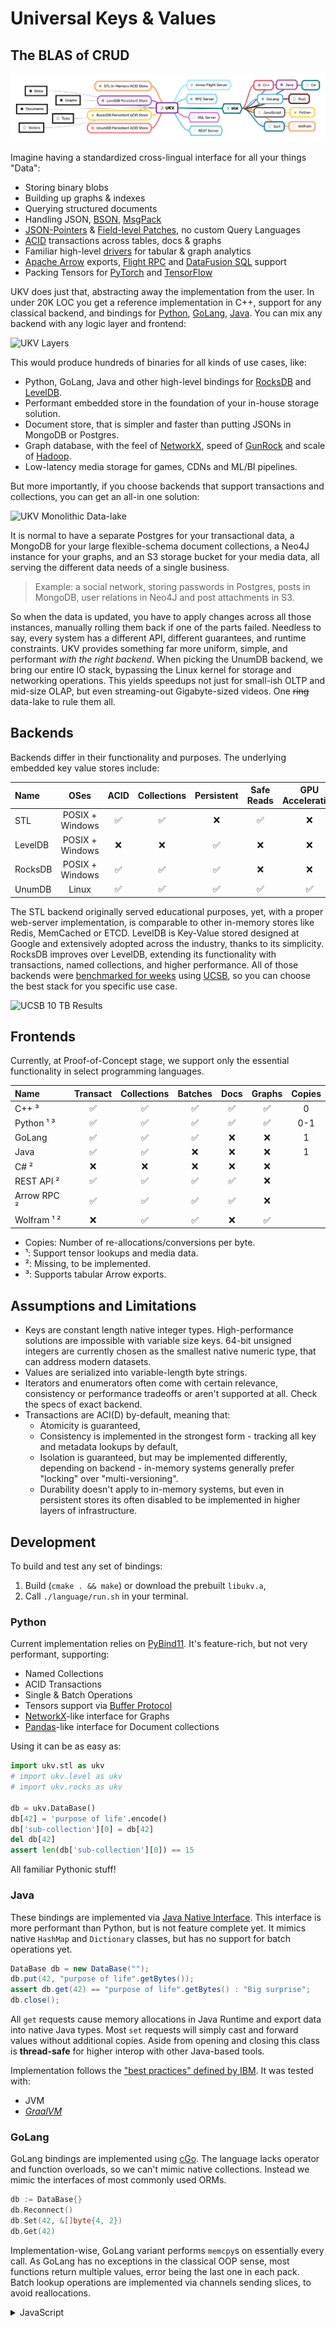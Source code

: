 # Universal Keys & Values

## The BLAS of CRUD

![Universal Key Values by Unum](assets/UKV.png)

Imagine having a standardized cross-lingual interface for all your things "Data":

* Storing binary blobs
* Building up graphs & indexes
* Querying structured documents
* Handling JSON, [BSON](https://www.mongodb.com/json-and-bson), [MsgPack](https://msgpack.org/index.html)
* [JSON-Pointers](https://datatracker.ietf.org/doc/html/rfc6901) & [Field-level Patches](https://datatracker.ietf.org/doc/html/rfc6902), no custom Query Languages
* [ACID](https://en.wikipedia.org/wiki/ACID) transactions across tables, docs & graphs
* Familiar high-level [drivers](#frontends) for tabular & graph analytics
* [Apache Arrow](https://arrow.apache.org/) exports, [Flight RPC](https://arrow.apache.org/docs/format/Flight.html) and [DataFusion SQL](https://github.com/apache/arrow-datafusion) support
* Packing Tensors for [PyTorch](https://pytorch.org/) and [TensorFlow](tensorflow.org)

UKV does just that, abstracting away the implementation from the user.
In under 20K LOC you get a reference implementation in C++, support for any classical backend, and bindings for [Python](#python), [GoLang](#golang), [Java](#java).
You can mix any backend with any logic layer and frontend:

![UKV Layers](assets/UKV_layers.png)

This would produce hundreds of binaries for all kinds of use cases, like:

* Python, GoLang, Java and other high-level bindings for [RocksDB](rocksdb.org) and [LevelDB](https://github.com/google/leveldb).
* Performant embedded store in the foundation of your in-house storage solution.
* Document store, that is simpler and faster than putting JSONs in MongoDB or Postgres.
* Graph database, with the feel of [NetworkX](https://networkx.org), speed of [GunRock](http://gunrock.github.io) and scale of [Hadoop](https://hadoop.apache.org).
* Low-latency media storage for games, CDNs and ML/BI pipelines.

But more importantly, if you choose backends that support transactions and collections, you can get an all-in one solution:

![UKV Monolithic Data-lake](assets/UKV_datalake.png)

It is normal to have a separate Postgres for your transactional data, a MongoDB for your large flexible-schema document collections, a Neo4J instance for your graphs, and an S3 storage bucket for your media data, all serving the different data needs of a single business.

> Example: a social network, storing passwords in Postgres, posts in MongoDB, user relations in Neo4J and post attachments in S3.

So when the data is updated, you have to apply changes across all those instances, manually rolling them back if one of the parts failed.
Needless to say, every system has a different API, different guarantees, and runtime constraints.
UKV provides something far more uniform, simple, and performant *with the right backend*.
When picking the UnumDB backend, we bring our entire IO stack, bypassing the Linux kernel for storage and networking operations.
This yields speedups not just for small-ish OLTP and mid-size OLAP, but even streaming-out Gigabyte-sized videos.
One ~~ring~~ data-lake to rule them all.

## Backends

Backends differ in their functionality and purposes.
The underlying embedded key value stores include:

| Name    |      OSes       | ACID  | Collections | Persistent | Safe Reads | GPU Acceleration |
| :------ | :-------------: | :---: | :---------: | :--------: | :--------: | :--------------: |
| STL     | POSIX + Windows |   ✅   |      ✅      |     ❌      |     ✅      |        ❌         |
| LevelDB | POSIX + Windows |   ❌   |      ❌      |     ✅      |     ❌      |        ❌         |
| RocksDB | POSIX + Windows |   ✅   |      ✅      |     ✅      |     ❌      |        ❌         |
| UnumDB  |      Linux      |   ✅   |      ✅      |     ✅      |     ✅      |        ✅         |

The STL backend originally served educational purposes, yet, with a proper web-server implementation, is comparable to other in-memory stores like Redis, MemCached or ETCD.
LevelDB is Key-Value stored designed at Google and extensively adopted across the industry, thanks to its simplicity.
RocksDB improves over LevelDB, extending its functionality with transactions, named collections, and higher performance.
All of those backends were [benchmarked for weeks](https://unum.cloud/ucsb) using [UCSB](https://github.com/unum-cloud/ucsb), so you can choose the best stack for you specific use case.

![UCSB 10 TB Results](https://unum.cloud/assets/post/2022-09-13-ucsb-10tb/ucsb-10tb-duration.png)

## Frontends

Currently, at Proof-of-Concept stage, we support only the essential functionality in select programming languages.

| Name        | Transact | Collections | Batches | Docs  | Graphs | Copies |
| :---------- | :------: | :---------: | :-----: | :---: | :----: | :----: |
| C++ ³       |    ✅     |      ✅      |    ✅    |   ✅   |   ✅    |   0    |
| Python ¹ ³  |    ✅     |      ✅      |    ✅    |   ✅   |   ✅    |  0-1   |
| GoLang      |    ✅     |      ✅      |    ✅    |   ❌   |   ❌    |   1    |
| Java        |    ✅     |      ✅      |    ❌    |   ❌   |   ❌    |   1    |
| C# ²        |    ❌     |      ❌      |    ❌    |   ❌   |   ❌    |        |
| REST API ²  |    ✅     |      ✅      |    ✅    |   ✅   |   ❌    |        |
| Arrow RPC ² |    ✅     |      ✅      |    ✅    |   ✅   |   ❌    |        |
| Wolfram ¹ ² |    ❌     |      ✅      |    ✅    |   ❌   |   ✅    |        |

* Copies: Number of re-allocations/conversions per byte.
* ¹: Support tensor lookups and media data.
* ²: Missing, to be implemented.
* ³: Supports tabular Arrow exports.

## Assumptions and Limitations

* Keys are constant length native integer types. High-performance solutions are impossible with variable size keys. 64-bit unsigned integers are currently chosen as the smallest native numeric type, that can address modern datasets.
* Values are serialized into variable-length byte strings.
* Iterators and enumerators often come with certain relevance, consistency or performance tradeoffs or aren't supported at all. Check the specs of exact backend.
* Transactions are ACI(D) by-default, meaning that:
  * Atomicity is guaranteed,
  * Consistency is implemented in the strongest form - tracking all key and metadata lookups by default,
  * Isolation is guaranteed, but may be implemented differently, depending on backend - in-memory systems generally prefer "locking" over "multi-versioning".
  * Durability doesn't apply to in-memory systems, but even in persistent stores its often disabled to be implemented in higher layers of infrastructure.

## Development

To build and test any set of bindings:

1. Build (`cmake . && make`) or download the prebuilt `libukv.a`,
2. Call `./language/run.sh` in your terminal.

### Python

Current implementation relies on [PyBind11](https://github.com/pybind/pybind11).
It's feature-rich, but not very performant, supporting:

* Named Collections
* ACID Transactions
* Single & Batch Operations
* Tensors support via [Buffer Protocol](https://docs.python.org/3/c-api/buffer.html)
* [NetworkX](https://networkx.org)-like interface for Graphs
* [Pandas](https://pandas.pydata.org)-like interface for Document collections

Using it can be as easy as:

```python
import ukv.stl as ukv
# import ukv.level as ukv
# import ukv.rocks as ukv

db = ukv.DataBase()
db[42] = 'purpose of life'.encode()
db['sub-collection'][0] = db[42]
del db[42]
assert len(db['sub-collection'][0]) == 15
```

All familiar Pythonic stuff!

### Java

These bindings are implemented via [Java Native Interface](https://docs.oracle.com/javase/8/docs/technotes/guides/jni/spec/jniTOC.html).
This interface is more performant than Python, but is not feature complete yet.
It mimics native `HashMap` and `Dictionary` classes, but has no support for batch operations yet.

```java
DataBase db = new DataBase("");
db.put(42, "purpose of life".getBytes());
assert db.get(42) == "purpose of life".getBytes() : "Big surprise";
db.close();
```

All `get` requests cause memory allocations in Java Runtime and export data into native Java types.
Most `set` requests will simply cast and forward values without additional copies.
Aside from opening and closing this class is **thread-safe** for higher interop with other Java-based tools.

Implementation follows the ["best practices" defined by IBM](https://developer.ibm.com/articles/j-jni/). It was tested with:

* JVM
* *[GraalVM](https://www.graalvm.org/22.1/reference-manual/native-image/JNI/)*

### GoLang

GoLang bindings are implemented using [cGo](https://pkg.go.dev/cmd/cgo).
The language lacks operator and function overloads, so we can't mimic native collections.
Instead we mimic the interfaces of most commonly used ORMs.

```go
db := DataBase{}
db.Reconnect()
db.Set(42, &[]byte{4, 2})
db.Get(42)
```

Implementation-wise, GoLang variant performs `memcpy`s on essentially every call.
As GoLang has no exceptions in the classical OOP sense, most functions return multiple values, error being the last one in each pack.
Batch lookup operations are implemented via channels sending slices, to avoid reallocations.

<details>
<summary>JavaScript</summary>
* Node.js
* V8
* Deno
* [`bun:ffi`](https://twitter.com/jarredsumner/status/1521527222514774017)
<details>

<details>
<summary>Rust</summary>
Rust implementation is designed to support:

* Named Collections
* ACID Transactions
* Single & Batch Operations
* [Apache DataFusion](https://arrow.apache.org/datafusion/) `TableProvider` for SQL

Using it should be, again, familiar, as it mimics [`std::collections`](https://doc.rust-lang.org/std/collections/hash_map/struct.HashMap.html):

```rust
let mut db = DataBase::new();
if db.contains_key(&42) {
    db.remove(&42);
    db.insert(43, "New Meaning".to_string());
}
for (key, value) in &db {
    println!("{key}: \"{value}\"");
}
db.clear();
```
</details>

<details>
<summary>RESTful API & Clients</summary>
We implement a REST server using `Boost.Beast` and the underlying `Boost.Asio`, as the go-to Web-Dev libraries in C++.
To test the REST API, `./src/run_rest.sh` and then cURL into it:

```sh
curl -X PUT \
  -H "Accept: Application/json" \
  -H "Content-Type: application/octet-stream" \
  0.0.0.0/8080/one/42?col=sub \
  -d 'purpose of life'

curl -i \
  -H "Accept: application/octet-stream" \
  0.0.0.0/8080/one/42?col=sub
```

The [`OneAPI` specification](/openapi.yaml) documentation is in-development.
</details>

## Serving UKV

```sh
docker build -t ukv .
docker run \
  --publish 38709 \
  --name ukv_example \
  --rm \
  ukv
```

## FAQ

<details>
<summary>Why not use LevelDB interface (which was also adopted by RocksDB)?</summary>
1. Dynamic polymorphism
2. Dependancy on STL
3. No support for custom allocators
</details>

<details>
<summary>Why mix Docs and Graphs?</summary>
Modern Relational databases try to handle flexible-schema documents, but do it poorly.
Similarly, they hardly scale, when the number of "relations" is high.
So users are left with no good multi-purpose solutions.
Having collections of both kinds would solve that.
</details>

<details>
<summary>Why not adapt MQL or Cypher?</summary>
Mongo Query Language and Cypher by Neo4J are widely adopted, but are both vendor-specific.
Futhermore, as for core functionality, using text-based protocols in 2022 is inefficient.
CRUD operations are implemented in all binary interfaces and for document-level patches well standardized JSON-Pointer, JSON-Patch and JSON-MergePAth RFCs have been implemented.
</details>
